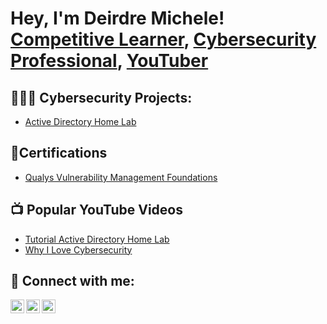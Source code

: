 <h1>Hey, I'm Deirdre Michele! <br/><a href="https://github.com/joshmadakor1">Competitive Learner</a>, <a href="https://www.linkedin.com/in/deirdremichelethomas/">Cybersecurity Professional</a>, <a href="https://www.youtube.com/@deirdremichele">YouTuber</a></h1>

<h2>👩🏽‍💻 Cybersecurity Projects:</h2>

  - [Active Directory Home Lab](https://github.com/MelaSure/ActiveDirectoryLab/blob/main/README.md)

<h2>📄Certifications</h2>

- [Qualys Vulnerability Management Foundations](https://www.youtube.com/watch?v=a83ASGn_V_s)
<h2>📺 Popular YouTube Videos</h2>

- [Tutorial Active Directory Home Lab](https://www.youtube.com/watch?v=a83ASGn_V_s)
- [Why I Love Cybersecurity](https://www.youtube.com/watch?v=a83ASGn_V_s)

<h2> 🤳 Connect with me:</h2>

[<img align="left" alt="JoshMadakor | YouTube" width="22px" src="https://cdn.jsdelivr.net/npm/simple-icons@v3/icons/youtube.svg" />][youtube]
[<img align="left" alt="JoshMadakor | LinkedIn" width="22px" src="https://cdn.jsdelivr.net/npm/simple-icons@v3/icons/linkedin.svg" />][linkedin]
[<img align="left" alt="JoshMadakor | Instagram" width="22px" src="https://cdn.jsdelivr.net/npm/simple-icons@v3/icons/instagram.svg" />][instagram]

[youtube]: https://www.youtube.com/c/deirdremichele
[instagram]: https://www.instagram.com/deirdremichelet/
[linkedin]: https://linkedin.com/in/deirdremichelethomas

